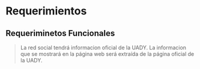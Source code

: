 # Requerimientos
## Requeriminetos Funcionales
> La red social tendrá informacion oficial de la UADY. La informacion que se mostrará en la página web será extraída de la página oficial de la UADY.

